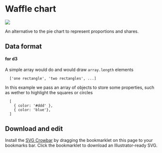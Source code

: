 # Waffle chart

![](1.png)

An alternative to the pie chart to represent proportions and shares.

## Data format

#### for d3

A simple array would do and would draw `array.length` elements

```
  ['one rectangle', 'two rectangles', ...]
```

In this example we pass an array of objects to store some properties, such as wether to highlight the squares or circles

```
  [
    { color: '#ddd' },
    { color: 'blue'},
  ]
```


## Download and edit

Install the [SVG Crowbar](http://nytimes.github.io/svg-crowbar/) by dragging the bookmarklet on this page to your bookmarks bar. Click the bookmarklet to download an Illustrator-ready SVG.
